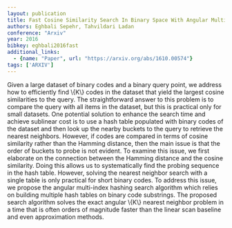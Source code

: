```yaml
---
layout: publication
title: Fast Cosine Similarity Search In Binary Space With Angular Multi-index Hashing
authors: Eghbali Sepehr, Tahvildari Ladan
conference: "Arxiv"
year: 2016
bibkey: eghbali2016fast
additional_links:
  - {name: "Paper", url: "https://arxiv.org/abs/1610.00574"}
tags: ['ARXIV']
---
```

Given a large dataset of binary codes and a binary query point, we address
how to efficiently find \\{K\\} codes in the dataset that yield the largest cosine
similarities to the query. The straightforward answer to this problem is to
compare the query with all items in the dataset, but this is practical only for
small datasets. One potential solution to enhance the search time and achieve
sublinear cost is to use a hash table populated with binary codes of the
dataset and then look up the nearby buckets to the query to retrieve the
nearest neighbors. However, if codes are compared in terms of cosine similarity
rather than the Hamming distance, then the main issue is that the order of
buckets to probe is not evident. To examine this issue, we first elaborate on
the connection between the Hamming distance and the cosine similarity. Doing
this allows us to systematically find the probing sequence in the hash table.
However, solving the nearest neighbor search with a single table is only
practical for short binary codes. To address this issue, we propose the angular
multi-index hashing search algorithm which relies on building multiple hash
tables on binary code substrings. The proposed search algorithm solves the
exact angular \\{K\\} nearest neighbor problem in a time that is often orders of
magnitude faster than the linear scan baseline and even approximation methods.
